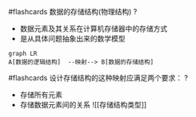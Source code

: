 #flashcards  数据的存储结构(物理结构)
?
- 数据元素及其关系在计算机存储器中的存储方式 
- 是从具体问题抽象出来的数学模型
```mermaid 
graph LR
A[数据的逻辑结构]  --映射--> B[数据的存储结构]
```


#flashcards 设计存储结构的这种映射应满足两个要求：
?
  - 存储所有元素
  - 存储数据元素间的关系
  ![[存储结构类型]]
<!--SR:!2024-01-24,1,230-->  